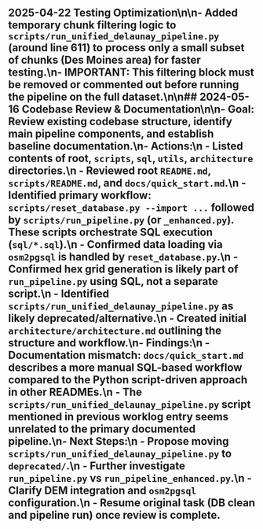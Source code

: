 ## 2025-04-22 Testing Optimization\n\n- Added temporary chunk filtering logic to `scripts/run_unified_delaunay_pipeline.py` (around line 611) to process only a small subset of chunks (Des Moines area) for faster testing.\n- **IMPORTANT:** This filtering block must be removed or commented out before running the pipeline on the full dataset.\n\n## 2024-05-16 Codebase Review & Documentation\n\n- **Goal:** Review existing codebase structure, identify main pipeline components, and establish baseline documentation.\n- **Actions:**\n    - Listed contents of root, `scripts`, `sql`, `utils`, `architecture` directories.\n    - Reviewed root `README.md`, `scripts/README.md`, and `docs/quick_start.md`.\n    - Identified primary workflow: `scripts/reset_database.py --import ...` followed by `scripts/run_pipeline.py` (or `_enhanced.py`). These scripts orchestrate SQL execution (`sql/*.sql`).\n    - Confirmed data loading via `osm2pgsql` is handled by `reset_database.py`.\n    - Confirmed hex grid generation is likely part of `run_pipeline.py` using SQL, not a separate script.\n    - Identified `scripts/run_unified_delaunay_pipeline.py` as likely deprecated/alternative.\n    - Created initial `architecture/architecture.md` outlining the structure and workflow.\n- **Findings:**\n    - Documentation mismatch: `docs/quick_start.md` describes a more manual SQL-based workflow compared to the Python script-driven approach in other READMEs.\n    - The `scripts/run_unified_delaunay_pipeline.py` script mentioned in previous worklog entry seems unrelated to the primary documented pipeline.\n- **Next Steps:**\n    - Propose moving `scripts/run_unified_delaunay_pipeline.py` to `deprecated/`.\n    - Further investigate `run_pipeline.py` vs `run_pipeline_enhanced.py`.\n    - Clarify DEM integration and `osm2pgsql` configuration.\n    - Resume original task (DB clean and pipeline run) once review is complete. 